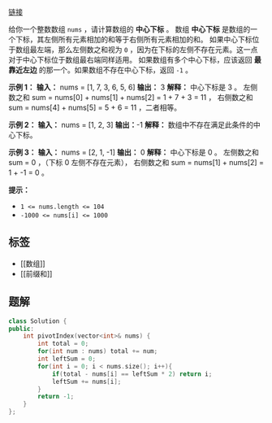 [链接](https://leetcode-cn.com/problems/find-the-middle-index-in-array/)

给你一个整数数组 `nums` ，请计算数组的 **中心下标** 。
数组 **中心下标** 是数组的一个下标，其左侧所有元素相加的和等于右侧所有元素相加的和。
如果中心下标位于数组最左端，那么左侧数之和视为 `0` ，因为在下标的左侧不存在元素。这一点对于中心下标位于数组最右端同样适用。
如果数组有多个中心下标，应该返回 **最靠近左边** 的那一个。如果数组不存在中心下标，返回 `-1` 。

**示例 1：**
**输入：** nums = [1, 7, 3, 6, 5, 6]
**输出：** 3
**解释：**
中心下标是 3 。
左侧数之和 sum = nums[0] + nums[1] + nums[2] = 1 + 7 + 3 = 11 ，
右侧数之和 sum = nums[4] + nums[5] = 5 + 6 = 11 ，二者相等。

**示例 2：**
**输入：** nums = [1, 2, 3]
**输出：**-1
**解释：**
数组中不存在满足此条件的中心下标。

**示例 3：**
**输入：** nums = [2, 1, -1]
**输出：** 0
**解释：**
中心下标是 0 。
左侧数之和 sum = 0 ，（下标 0 左侧不存在元素），
右侧数之和 sum = nums[1] + nums[2] = 1 + -1 = 0 。

**提示：**
- `1 <= nums.length <= 104`
- `-1000 <= nums[i] <= 1000`

## 标签

- [[数组]]
- [[前缀和]]

## 题解

```cpp
class Solution {
public:
    int pivotIndex(vector<int>& nums) {
        int total = 0;
        for(int num : nums) total += num;
        int leftSum = 0;
        for(int i = 0; i < nums.size(); i++){
            if(total - nums[i] == leftSum * 2) return i;
            leftSum += nums[i];
        }
        return -1;
    }
};
```